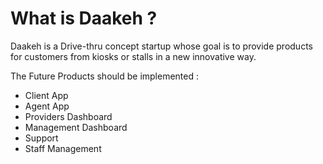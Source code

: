 # What is Daakeh ?
Daakeh is a Drive-thru concept startup whose goal is to provide products for customers from kiosks or stalls in a new innovative way.

The Future Products should be implemented  : 
* Client App
* Agent App
* Providers Dashboard
* Management Dashboard
* Support
* Staff Management
